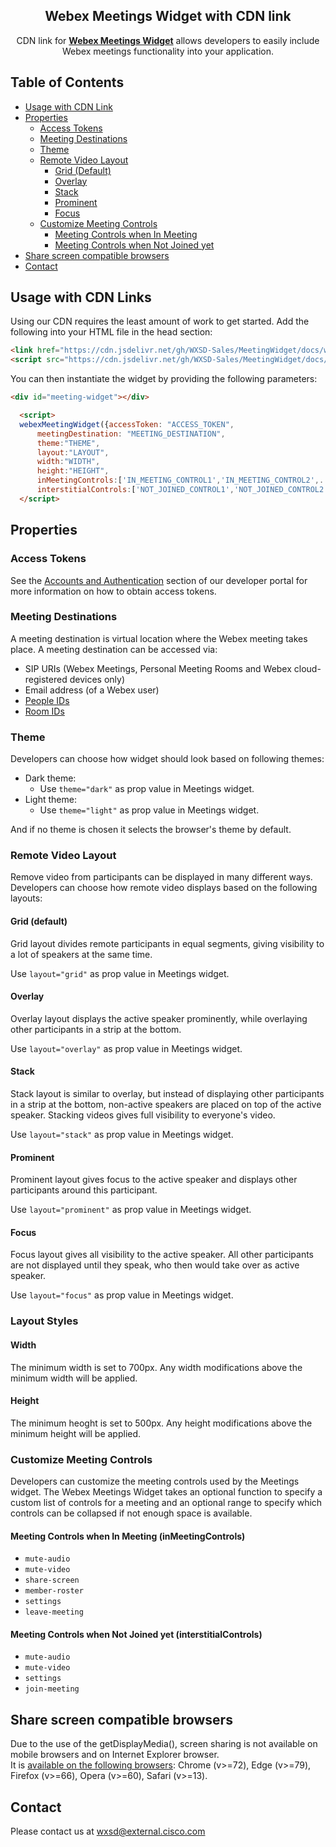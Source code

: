 <p align="center">
  <h2 align="center">Webex Meetings Widget with CDN link</h2>

  <p align="center">
   CDN link for <a href="https://developer.webex.com/docs/widgets#meetings-widget-"><strong>Webex Meetings Widget</strong></a> allows developers to easily include Webex meetings functionality into your application.
  </p>
</p>

## Table of Contents

- [Usage with CDN Link](#usage-with-CDN-links)
- [Properties](#properties)
  - [Access Tokens](#access-tokens)
  - [Meeting Destinations](#meeting-destinations)
  - [Theme](#theme)
  - [Remote Video Layout](#remote-video-layout)
    - [Grid (Default)](#grid)
    - [Overlay](#overlay)
    - [Stack](#stack)
    - [Prominent](#prominent)
    - [Focus](#focus)
  - [Customize Meeting Controls](#customize-meeting-controls)
    - [Meeting Controls when In Meeting](#meeting-controls-when-in-meeting)
    - [Meeting Controls when Not Joined yet](#meeting-controls-when-not-joined-yet)
- [Share screen compatible browsers](#share-screen-compatible-browsers)
- [Contact](#contact)

## Usage with CDN Links

Using our CDN requires the least amount of work to get started. Add the following into your HTML file in the head section:

```html
<link href="https://cdn.jsdelivr.net/gh/WXSD-Sales/MeetingWidget/docs/webex-widgets.css" />
<script src="https://cdn.jsdelivr.net/gh/WXSD-Sales/MeetingWidget/docs/bundle.js"></script>
```
You can then instantiate the widget by providing the following parameters:

```html
<div id="meeting-widget"></div>

  <script>
  webexMeetingWidget({accessToken: "ACCESS_TOKEN",
      meetingDestination: "MEETING_DESTINATION",
      theme:"THEME",
      layout:"LAYOUT",
      width:"WIDTH",
      height:"HEIGHT",
      inMeetingControls:['IN_MEETING_CONTROL1','IN_MEETING_CONTROL2',...],
      interstitialControls:['NOT_JOINED_CONTROL1','NOT_JOINED_CONTROL2',...]});
  </script>
```

## Properties

### Access Tokens

See the [Accounts and Authentication](https://developer.webex.com/docs/getting-started#accounts-and-authentication) section of our developer portal for more information on how to obtain access tokens.

### Meeting Destinations

A meeting destination is virtual location where the Webex meeting takes place.
A meeting destination can be accessed via:

* SIP URIs (Webex Meetings, Personal Meeting Rooms and Webex cloud-registered devices only)
* Email address (of a Webex user)
* [People IDs](https://developer.webex.com/docs/api/v1/people)
* [Room IDs](https://developer.webex.com/docs/api/v1/rooms)

### Theme

Developers can choose how widget should look based on following themes:

* Dark theme:
  * Use `theme="dark"` as prop value in Meetings widget.
* Light theme:
  * Use `theme="light"` as prop value in Meetings widget.

And if no theme is chosen it selects the browser's theme by default.

### Remote Video Layout

Remove video from participants can be displayed in many different ways.
Developers can choose how remote video displays based on the following layouts:

#### Grid (default)

Grid layout divides remote participants in equal segments, giving visibility to a lot of speakers at the same time.

Use `layout="grid"` as prop value in Meetings widget.

#### Overlay

Overlay layout displays the active speaker prominently, while overlaying other participants in a strip at the bottom.

Use `layout="overlay"` as prop value in Meetings widget.

#### Stack

Stack layout is similar to overlay, but instead of displaying other participants in a strip at the bottom,
non-active speakers are placed on top of the active speaker.
Stacking videos gives full visibility to everyone's video.

Use `layout="stack"` as prop value in Meetings widget.

#### Prominent

Prominent layout gives focus to the active speaker and displays other participants around this participant.

Use `layout="prominent"` as prop value in Meetings widget.

#### Focus

Focus layout gives all visibility to the active speaker.
All other participants are not displayed until they speak, who then would take over as active speaker.

Use `layout="focus"` as prop value in Meetings widget.

### Layout Styles

#### Width

The minimum width is set to 700px. Any width modifications above the minimum width will be applied.

#### Height

The minimum heoght is set to 500px. Any height modifications above the minimum height will be applied.

### Customize Meeting Controls

Developers can customize the meeting controls used by the Meetings widget.
The Webex Meetings Widget takes an optional function to specify a custom list of controls for a meeting and an optional range to specify which controls can be collapsed if not enough space is available.

#### Meeting Controls when In Meeting (inMeetingControls)

  * `mute-audio`
  * `mute-video`
  * `share-screen`
  * `member-roster`
  * `settings`
  * `leave-meeting`
 
#### Meeting Controls when Not Joined yet (interstitialControls)

  * `mute-audio`
  * `mute-video`
  * `settings`
  * `join-meeting`

## Share screen compatible browsers

Due to the use of the getDisplayMedia(), screen sharing is not available on mobile browsers and on Internet Explorer browser.\
It is [available on the following browsers](https://developer.mozilla.org/en-US/docs/Web/API/MediaDevices/getDisplayMedia#browser_compatibility): Chrome (v>=72), Edge (v>=79), Firefox (v>=66), Opera (v>=60), Safari (v>=13).

## Contact
Please contact us at wxsd@external.cisco.com
